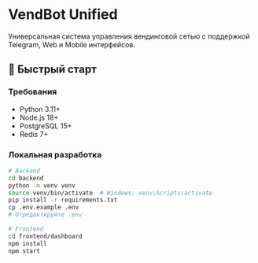 # VendBot Unified

Универсальная система управления вендинговой сетью с поддержкой Telegram, Web и Mobile интерфейсов.

## 🚀 Быстрый старт

### Требования
- Python 3.11+
- Node.js 18+
- PostgreSQL 15+
- Redis 7+

### Локальная разработка
```bash
# Backend
cd backend
python -m venv venv
source venv/bin/activate  # Windows: venv\Scripts\activate
pip install -r requirements.txt
cp .env.example .env
# Отредактируйте .env

# Frontend
cd frontend/dashboard
npm install
npm start